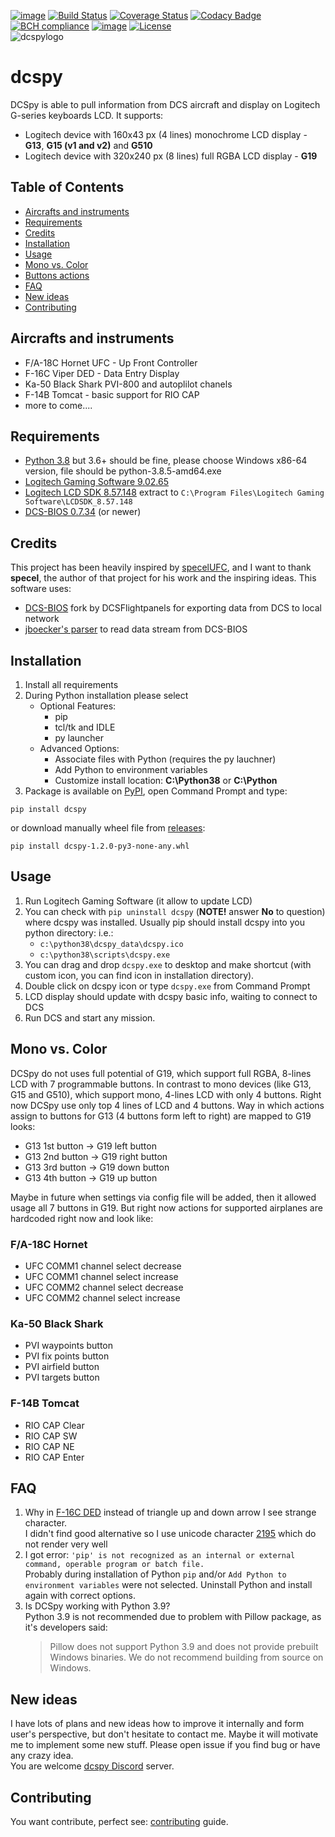 [![image](https://img.shields.io/badge/pypi-v1.1.1-blue.svg)](https://pypi.org/project/dcspy/)
[![Build Status](https://travis-ci.org/emcek/dcspy.svg?branch=master)](https://travis-ci.org/emcek/dcspy)
[![Coverage Status](https://coveralls.io/repos/github/emcek/dcspy/badge.svg?branch=master)](https://coveralls.io/github/emcek/dcspy?branch=master)
[![Codacy Badge](https://api.codacy.com/project/badge/Grade/5270a4fc2ba24261a3bfa7361150e8ff)](https://www.codacy.com/manual/mplichta/dcspy?utm_source=github.com&amp;utm_medium=referral&amp;utm_content=emcek/dcspy&amp;utm_campaign=Badge_Grade)
[![BCH compliance](https://bettercodehub.com/edge/badge/emcek/dcspy?branch=master)](https://bettercodehub.com/)
[![image](https://img.shields.io/badge/python-3.6%20%7C%203.7%20%7C%203.8-blue.svg)](https://github.com/emcek/dcspy)
[![License](https://img.shields.io/badge/Licence-MIT-blue.svg)](./LICENSE.md)  
![dcspylogo](https://i.imgur.com/eqqrPB8.jpg)  
# dcspy
DCSpy is able to pull information from DCS aircraft and display on Logitech G-series keyboards LCD.
It supports:
*  Logitech device with 160x43 px (4 lines) monochrome LCD display - **G13**, **G15 (v1 and v2)** and **G510**
*  Logitech device with 320x240 px (8 lines) full RGBA LCD display - **G19**

## Table of Contents
* [Aircrafts and instruments](#aircrafts-and-instruments)
* [Requirements](#requirements)
* [Credits](#credits)
* [Installation](#installation)
* [Usage](#usage)
* [Mono vs. Color](#mono-vs-color)
* [Buttons actions](#buttons-actions)
* [FAQ](#faq)
* [New ideas](#new-ideas)
* [Contributing](#contributing)

## Aircrafts and instruments
* F/A-18C Hornet UFC - Up Front Controller
* F-16C Viper DED - Data Entry Display
* Ka-50 Black Shark PVI-800 and autoplilot chanels
* F-14B Tomcat - basic support for RIO CAP
* more to come....

## Requirements
* [Python 3.8](https://www.python.org/downloads/) but 3.6+ should be fine, please choose Windows x86-64 version, file should be python-3.8.5-amd64.exe
* [Logitech Gaming Software 9.02.65](https://support.logitech.com/software/lgs)
* [Logitech LCD SDK 8.57.148](http://gaming.logitech.com/sdk/LCDSDK_8.57.148.zip) extract to `C:\Program Files\Logitech Gaming Software\LCDSDK_8.57.148`
* [DCS-BIOS 0.7.34](https://github.com/DCSFlightpanels/dcs-bios/releases/latest) (or newer)

## Credits
This project has been heavily inspired by [specelUFC](https://github.com/specel/specelUFC), and I want to thank **specel**, the author of that project for his work and the inspiring ideas. This software uses:
* [DCS-BIOS](https://github.com/DCSFlightpanels/dcs-bios) fork by DCSFlightpanels for exporting data from DCS to local network
* [jboecker's parser](https://github.com/jboecker/python-dcs-bios-example) to read data stream from DCS-BIOS

## Installation
1. Install all requirements
2. During Python installation please select  
   * Optional Features:
     * pip
     * tcl/tk and IDLE
     * py launcher  
   * Advanced Options:
     * Associate files with Python (requires the py lauchner)
     * Add Python to environment variables
     * Customize install location: **C:\Python38** or **C:\Python**
3. Package is available on [PyPI](https://pypi.org/project/dcspy/), open Command Prompt and type:
```shell script
pip install dcspy
```
or download manually wheel file from [releases](https://github.com/emcek/dcspy/releases/latest):
```shell script
pip install dcspy-1.2.0-py3-none-any.whl
```

## Usage
1. Run Logitech Gaming Software (it allow to update LCD)
2. You can check with `pip uninstall dcspy` (**NOTE!** answer **No** to question) where dcspy was installed. Usually pip should install dcspy into you python directory: i.e.:
   * `c:\python38\dcspy_data\dcspy.ico`
   * `c:\python38\scripts\dcspy.exe`
3. You can drag and drop `dcspy.exe` to desktop and make shortcut (with custom icon, you can find icon in installation directory).
4. Double click on dcspy icon or type `dcspy.exe` from Command Prompt
5. LCD display should update with dcspy basic info, waiting to connect to DCS 
6. Run DCS and start any mission.

## Mono vs. Color
DCSpy do not uses full potential of G19, which support full RGBA, 8-lines LCD with 7 programmable buttons. In contrast to 
mono devices (like G13, G15 and G510), which support mono, 4-lines LCD with only 4 buttons. Right now DCSpy use only top 
4 lines of LCD and 4 buttons. Way in which actions assign to buttons for G13 (4 buttons form left to right) are mapped to G19 looks:
* G13 1st button -> G19 left button
* G13 2nd button -> G19 right button
* G13 3rd button -> G19 down button
* G13 4th button -> G19 up button

Maybe in future when settings via config file will be added, then it allowed usage all 7 buttons in G19. But right now 
actions for supported airplanes are hardcoded right now and look like:

### F/A-18C Hornet
* UFC COMM1 channel select decrease
* UFC COMM1 channel select increase
* UFC COMM2 channel select decrease
* UFC COMM2 channel select increase

### Ka-50 Black Shark
* PVI waypoints button
* PVI fix points button
* PVI airfield button
* PVI targets button

### F-14B Tomcat
* RIO CAP Clear
* RIO CAP SW
* RIO CAP NE
* RIO CAP Enter

## FAQ
1. Why in [F-16C DED](https://i.imgur.com/Hr0kmFV.jpg) instead of triangle up and down arrow I see strange character.   
   I didn't find good alternative so I use unicode character [2195](https://www.fileformat.info/info/unicode/char/2195/index.htm) which do not render very well
2. I got error: `'pip' is not recognized as an internal or external command, operable program or batch file.`  
   Probably during installation of Python `pip` and/or `Add Python to environment variables` were not selected. Uninstall Python and install again with correct options. 
3. Is DCSpy working with Python 3.9?  
   Python 3.9 is not recommended due to problem with Pillow package, as it's developers said: 
   > Pillow does not support Python 3.9 and does not provide prebuilt Windows binaries. We do not recommend building from source on Windows.  

## New ideas
I have lots of plans and new ideas how to improve it internally and form user's perspective, but don't hesitate to contact me. Maybe it will motivate me to implement some new stuff. Please open issue if you find bug or have any crazy idea.  
You are welcome [dcspy Discord](https://discord.gg/SP5Yjx3) server. 

## Contributing
You want contribute, perfect see: [contributing](./CONTRIBUTING.md) guide.
